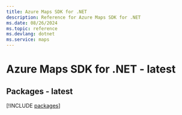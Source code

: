```yaml
---
title: Azure Maps SDK for .NET
description: Reference for Azure Maps SDK for .NET
ms.date: 08/26/2024
ms.topic: reference
ms.devlang: dotnet
ms.service: maps
---
```

# Azure Maps SDK for .NET - latest
## Packages - latest
[!INCLUDE [packages](maps-index.md)]